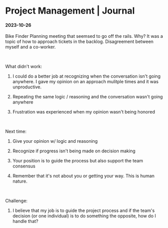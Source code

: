 # Project Management | Journal

#### 2023-10-26

Bike Finder Planning meeting that seemsed to go off the rails. Why? It was a topic of how to approach tickets in the backlog. Disagreement between myself and a co-worker.

<br>

What didn't work:

1. I could do a better job at recognizing when the conversation isn't going anywhere. I gave my opinion on an approach mulitple times and it was unproductive.

1. Repeating the same logic / reasoning and the conversation wasn't going anywhere

1. Frustration was experienced when my opinion wasn't being honored

<br>

Next time:

1. Give your opinion w/ logic and reasoning

1. Recognize if progress isn't being made on decision making

1. Your position is to guide the process but also support the team consensus

1. Remember that it's not about you or getting your way. This is human nature.

<br>

Challenge:

1. I believe that my job is to guide the project process and if the team's decision (or one individual) is to do something the opposite, how do I handle that?
